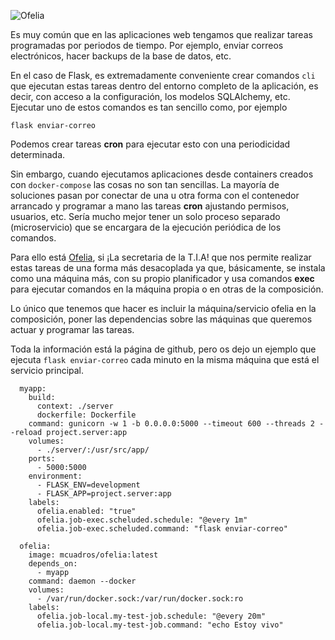 ![Ofelia](https://camo.githubusercontent.com/b52908cc8ab9e587745e748b92d998521bc28be00d531e31231f73da53351eda/68747470733a2f2f776569726473706163652e646b2f4672616e636973636f4962616e657a2f47726170686963732f4f66656c69612e676966)

Es muy común que en las aplicaciones web tengamos que realizar tareas programadas por periodos de tiempo. Por ejemplo, enviar
correos electrónicos, hacer backups de la base de datos, etc. 

En el caso de Flask, es extremadamente conveniente crear comandos `cli` que ejecutan estas tareas dentro del entorno completo de la aplicación, es decir, con 
acceso a la configuración, los modelos SQLAlchemy, etc. Ejecutar uno de estos comandos es tan sencillo como, por ejemplo

```
flask enviar-correo
```

Podemos crear tareas **cron** para ejecutar esto con una periodicidad determinada.

Sin embargo, cuando ejecutamos aplicaciones desde containers creados con `docker-compose` las cosas no son tan sencillas. La mayoría de soluciones pasan por conectar
de una u otra forma con el contenedor arrancado y programar a mano las tareas **cron** ajustando permisos, usuarios, etc. Sería mucho mejor tener un solo proceso
separado (microservicio) que se encargara de la ejecución periódica de los comandos.

Para ello está [Ofelia](https://github.com/mcuadros/ofelia), si ¡La secretaria de la T.I.A! que nos permite realizar estas tareas de una forma más desacoplada ya que,
básicamente, se instala como una máquina más, con su propio planificador y usa comandos **exec** para ejecutar comandos en la máquina propia o en otras de la composición.

Lo único que tenemos que hacer es incluir la máquina/servicio ofelia en la composición, poner las dependencias sobre las máquinas que queremos actuar y programar las tareas. 

Toda la información está la página de github, pero os dejo un ejemplo que ejecuta `flask enviar-correo` cada minuto en la misma máquina que está el servicio principal.

```
  myapp:
    build: 
      context: ./server
      dockerfile: Dockerfile    
    command: gunicorn -w 1 -b 0.0.0.0:5000 --timeout 600 --threads 2 --reload project.server:app
    volumes:
      - ./server/:/usr/src/app/
    ports:
      - 5000:5000
    environment:
      - FLASK_ENV=development
      - FLASK_APP=project.server:app
    labels:
      ofelia.enabled: "true"
      ofelia.job-exec.scheluded.schedule: "@every 1m"
      ofelia.job-exec.scheluded.command: "flask enviar-correo"
  
  ofelia:
    image: mcuadros/ofelia:latest
    depends_on:
      - myapp
    command: daemon --docker
    volumes:
      - /var/run/docker.sock:/var/run/docker.sock:ro
    labels:
      ofelia.job-local.my-test-job.schedule: "@every 20m"
      ofelia.job-local.my-test-job.command: "echo Estoy vivo"      
```
